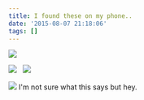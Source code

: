 ```yaml
---
title: I found these on my phone..
date: '2015-08-07 21:18:06'
tags: []
---
```


[![](http://altmods.com/wp-content/uploads/2015/08/IMG_1110.jpg)](http://altmods.com/wp-content/uploads/2015/08/IMG_1110.jpg)

[![](http://altmods.com/wp-content/uploads/2015/08/IMG_1109.jpg)](http://altmods.com/wp-content/uploads/2015/08/IMG_1109.jpg)  
[![](http://altmods.com/wp-content/uploads/2015/08/IMG_1108.jpg)](http://altmods.com/wp-content/uploads/2015/08/IMG_1108.jpg)

[![](http://altmods.com/wp-content/uploads/2015/08/IMG_1103.jpg)](http://altmods.com/wp-content/uploads/2015/08/IMG_1103.jpg)
I'm not sure what this says but hey.
